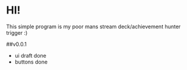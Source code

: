 # HI!
This simple program is my poor mans stream deck/achievement hunter trigger :)


##v0.0.1
- ui draft done
- buttons done